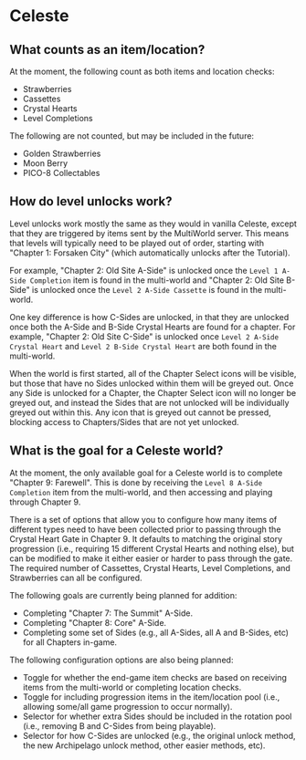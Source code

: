 # Celeste

## What counts as an item/location?

At the moment, the following count as both items and location checks:
- Strawberries
- Cassettes
- Crystal Hearts
- Level Completions


The following are not counted, but may be included in the future:
- Golden Strawberries
- Moon Berry
- PICO-8 Collectables


## How do level unlocks work?

Level unlocks work mostly the same as they would in vanilla Celeste, except that they are triggered by items sent by the
MultiWorld server. This means that levels will typically need to be played out of order, starting with "Chapter 1: 
Forsaken City" (which automatically unlocks after the Tutorial).

For example, "Chapter 2: Old Site A-Side" is unlocked once the `Level 1 A-Side Completion` item is found in the 
multi-world and "Chapter 2: Old Site B-Side" is unlocked once the `Level 2 A-Side Cassette` is found in the multi-world.

One key difference is how C-Sides are unlocked, in that they are unlocked once both the A-Side and B-Side Crystal Hearts
are found for a chapter. For example, "Chapter 2: Old Site C-Side" is unlocked once `Level 2 A-Side Crystal Heart` and 
`Level 2 B-Side Crystal Heart` are both found in the multi-world.

When the world is first started, all of the Chapter Select icons will be visible, but those that have no Sides unlocked
within them will be greyed out. Once any Side is unlocked for a Chapter, the Chapter Select icon will no longer be
greyed out, and instead the Sides that are not unlocked will be individually greyed out within this. Any icon that is
greyed out cannot be pressed, blocking access to Chapters/Sides that are not yet unlocked.

## What is the goal for a Celeste world?

At the moment, the only available goal for a Celeste world is to complete "Chapter 9: Farewell". This is done by
receiving the `Level 8 A-Side Completion` item from the multi-world, and then accessing and playing through Chapter 9.

There is a set of options that allow you to configure how many items of different types need to have been collected
prior to passing through the Crystal Heart Gate in Chapter 9. It defaults to matching the original story progression
(i.e., requiring 15 different Crystal Hearts and nothing else), but can be modified to make it either easier or harder
to pass through the gate. The required number of Cassettes, Crystal Hearts, Level Completions, and Strawberries can all
be configured.

The following goals are currently being planned for addition:
- Completing "Chapter 7: The Summit" A-Side.
- Completing "Chapter 8: Core" A-Side.
- Completing some set of Sides (e.g., all A-Sides, all A and B-Sides, etc) for all Chapters in-game.


The following configuration options are also being planned:
- Toggle for whether the end-game item checks are based on receiving items from the multi-world or completing location
checks.
- Toggle for including progression items in the item/location pool (i.e., allowing some/all game progression to occur
normally).
- Selector for whether extra Sides should be included in the rotation pool (i.e., removing B and C-Sides from being
playable).
- Selector for how C-Sides are unlocked (e.g., the original unlock method, the new Archipelago unlock method, other
easier methods, etc).